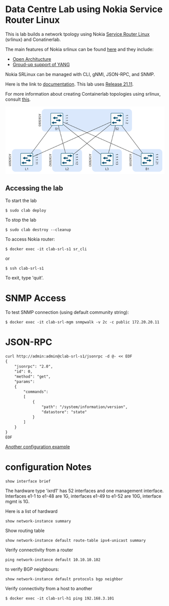 # Data Centre Lab using Nokia Service Router Linux

This is lab builds a network tpology using Nokia [Service Router Linux](https://www.nokia.com/networks/ip-networks/service-router-linux-NOS/) (srlinux) and Conatinerlab.

The main features of Nokia srlinux can be found [here](https://learn.srlinux.dev/) and they include:

- [Open Architucture](https://documentation.nokia.com/srlinux/SR_Linux_HTML_R21-11/Configuration_Basics_Guide/configb-apps.html)
- [Groud-up support of YANG](https://learn.srlinux.dev/programmability/)

Nokia SRLinux can be managed with CLI, gNMI, JSON-RPC, and SNMP.

Here is the link to [documentation](https://documentation.nokia.com/srlinux/index.html). This lab uses [Release 21.11](https://documentation.nokia.com/srlinux/21-11/index.html).

For more information about creating Containerlab topologies using srlinux, consult [this](https://containerlab.dev/manual/kinds/srl/#__tabbed_1_5).

![Lab Topology](docs/spineleaf.png)

## Accessing the lab

To start the lab

```
$ sudo clab deploy
```

To stop the lab

```
$ sudo clab destroy --cleanup
```



To access Nokia router:

```
$ docker exec -it clab-srl-s1 sr_cli
```

or

```
$ ssh clab-srl-s1
```

To exit, type 'quit'.


# SNMP Access

To test SNMP connection (using default community string):

```
$ docker exec -it clab-srl-mgm snmpwalk -v 2c -c public 172.20.20.11
```

# JSON-RPC

```
curl http://admin:admin@clab-srl-s1/jsonrpc -d @- << EOF
{
    "jsonrpc": "2.0",
    "id": 0,
    "method": "get",
    "params":
    {
        "commands":
        [
            {
                "path": "/system/information/version",
                "datastore": "state"
            }
        ]
    }
}
EOF
```


[Another configuration example](https://networkcloudandeverything.com/configuring-srlinux-nodes-in-a-3-tier-data-center/)


# configuration Notes

```
show interface brief
```

The hardware type 'ixrd1' has 52 interfaces and one management interface.
Interfaces e1-1 to e1-48 are 1G, interfaces e1-49 to e1-52 are 10G, interface mgmt is 1G.

Here is a list of hardward

```
show network-instance summary
```

Show routing table

```
show network-instance default route-table ipv4-unicast summary
```

Verify connectivity from a router

```
ping network-instance default 10.10.10.102
```


to verify BGP neighbours:

```
show network-instance default protocols bgp neighbor
```

Verify connectivity from a host to another

```
$ docker exec -it clab-srl-h1 ping 192.168.3.101
```
